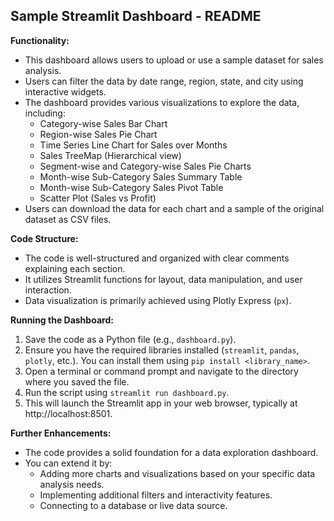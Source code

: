 ## Sample Streamlit Dashboard - README

**Functionality:**

* This dashboard allows users to upload or use a sample dataset for sales analysis.
* Users can filter the data by date range, region, state, and city using interactive widgets.
* The dashboard provides various visualizations to explore the data, including:
    * Category-wise Sales Bar Chart
    * Region-wise Sales Pie Chart
    * Time Series Line Chart for Sales over Months
    * Sales TreeMap (Hierarchical view)
    * Segment-wise and Category-wise Sales Pie Charts
    * Month-wise Sub-Category Sales Summary Table
    * Month-wise Sub-Category Sales Pivot Table
    * Scatter Plot (Sales vs Profit)
* Users can download the data for each chart and a sample of the original dataset as CSV files.

**Code Structure:**

* The code is well-structured and organized with clear comments explaining each section.
* It utilizes Streamlit functions for layout, data manipulation, and user interaction.
* Data visualization is primarily achieved using Plotly Express (`px`).

**Running the Dashboard:**

1. Save the code as a Python file (e.g., `dashboard.py`).
2. Ensure you have the required libraries installed (`streamlit`, `pandas`, `plotly`, etc.). You can install them using `pip install <library_name>`.
3. Open a terminal or command prompt and navigate to the directory where you saved the file.
4. Run the script using `streamlit run dashboard.py`.
5. This will launch the Streamlit app in your web browser, typically at http://localhost:8501.

**Further Enhancements:**

* The code provides a solid foundation for a data exploration dashboard. 
* You can extend it by:
    * Adding more charts and visualizations based on your specific data analysis needs.
    * Implementing additional filters and interactivity features.
    * Connecting to a database or live data source.

